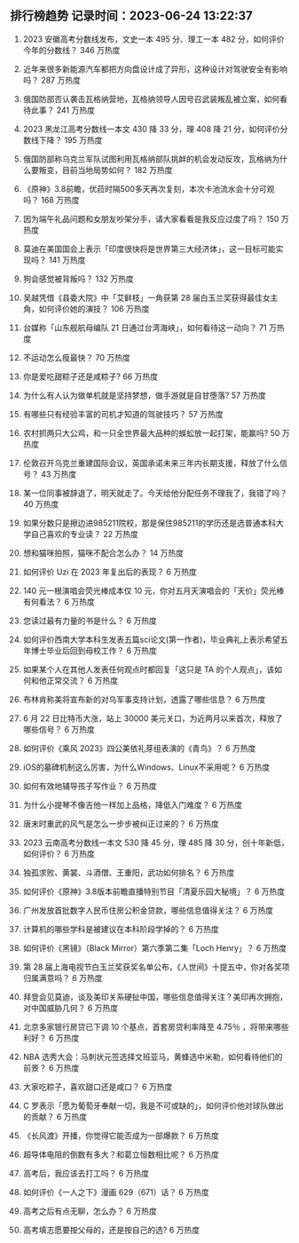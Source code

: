 
## 排行榜趋势 记录时间：2023-06-24 13:22:37
  
  1. 2023 安徽高考分数线发布，文史一本 495 分、理工一本 482 分，如何评价今年的分数线？ 346 万热度
    
  2. 近年来很多新能源汽车都把方向盘设计成了异形，这种设计对驾驶安全有影响吗？ 287 万热度
    
  3. 俄国防部否认袭击瓦格纳营地，瓦格纳领导人因号召武装叛乱被立案，如何看待此事？ 241 万热度
    
  4. 2023 黑龙江高考分数线一本文 430 降 33 分，理 408 降 21 分，如何评价分数线下降？ 195 万热度
    
  5. 俄国防部称乌克兰军队试图利用瓦格纳部队挑衅的机会发动反攻，瓦格纳为什么要叛变，目前当地局势如何？ 182 万热度
    
  6. 《原神》3.8前瞻，优菈时隔500多天再次复刻，本次卡池流水会十分可观吗？ 168 万热度
    
  7. 因为端午礼品问题和女朋友吵架分手，请大家看看是我反应过度了吗？ 150 万热度
    
  8. 莫迪在美国国会上表示「印度很快将是世界第三大经济体」，这一目标可能实现吗？ 141 万热度
    
  9. 狗会感觉被背叛吗？ 132 万热度
    
  10. 吴越凭借《县委大院》中「艾鲜枝」一角获第 28 届白玉兰奖获得最佳女主角，如何评价她的演技？ 106 万热度
    
  11. 台媒称「山东舰航母编队 21 日通过台湾海峡」，如何看待这一动向？ 71 万热度
    
  12. 不运动怎么瘦最快？ 70 万热度
    
  13. 你是爱吃甜粽子还是咸粽子? 66 万热度
    
  14. 为什么有人认为做单机就是坚持梦想，做手游就是自甘堕落? 57 万热度
    
  15. 有哪些只有经验丰富的司机才知道的驾驶技巧？ 57 万热度
    
  16. 农村抓两只大公鸡，和一只全世界最大品种的蜈蚣放一起打架，能赢吗? 50 万热度
    
  17. 伦敦召开乌克兰重建国际会议，英国承诺未来三年内长期支援，释放了什么信号？ 43 万热度
    
  18. 某一位同事被辞退了，明天就走了。今天给他分配任务不理我了，我错了吗？ 40 万热度
    
  19. 如果分数只是擦边进985211院校，那是保住985211的学历还是选普通本科大学自己喜欢的专业读？ 22 万热度
    
  20. 想和猫咪拍照，猫咪不配合怎么办？ 14 万热度
    
  21. 如何评价 Uzi 在 2023 年复出后的表现？ 6 万热度
    
  22. 140 元一根演唱会荧光棒成本仅 10 元，你对五月天演唱会的「天价」荧光棒有何看法？ 6 万热度
    
  23. 您读过最有力量的书是什么？ 6 万热度
    
  24. 如何评价西南大学本科生发表五篇sci论文(第一作者)，毕业典礼上表示希望五年博士毕业后回到母校工作？ 6 万热度
    
  25. 如果某个人在其他人发表任何观点时都回复「这只是 TA 的个人观点」，该如何和他正常交流？ 6 万热度
    
  26. 布林肯称美将宣布新的对乌军事支持计划，透露了哪些信息？ 6 万热度
    
  27. 6 月 22 日比特币大涨，站上 30000 美元关口，为近两月以来首次，释放了哪些信号？ 6 万热度
    
  28. 如何评价《乘风 2023》四公美依礼芽组表演的《青鸟》？ 6 万热度
    
  29. iOS的墓碑机制这么厉害，为什么Windows、Linux不采用呢？ 6 万热度
    
  30. 如何有效地辅导孩子写作业？ 6 万热度
    
  31. 为什么小提琴不像吉他一样加上品格，降低入门难度？ 6 万热度
    
  32. 唐末时重武的风气是怎么一步步被纠正过来的？ 6 万热度
    
  33. 2023 云南高考分数线一本文 530 降 45 分，理 485 降 30 分，创十年新低，如何评价？ 6 万热度
    
  34. 独孤求败、黄裳、斗酒僧、王重阳，武功如何排名？ 6 万热度
    
  35. 如何评价《原神》3.8版本前瞻直播特别节目「清夏乐园大秘境」？ 6 万热度
    
  36. 广州发放首批数字人民币住房公积金贷款，哪些信息值得关注？ 6 万热度
    
  37. 计算机的哪些学科是被建议在本科阶段学掉的？ 6 万热度
    
  38. 如何评价《黑镜》（Black Mirror）第六季第二集「Loch Henry」？ 6 万热度
    
  39. 第 28 届上海电视节白玉兰奖获奖名单公布，《人世间》十提五中，你对各奖项归属满意吗？ 6 万热度
    
  40. 拜登会见莫迪，谈及美印关系硬扯中国，哪些信息值得关注？美印再次拥抱，对中国威胁几何？ 6 万热度
    
  41. 北京多家银行房贷已下调 10 个基点，首套房贷利率降至 4.75％ ，将带来哪些利好？ 6 万热度
    
  42. NBA 选秀大会：马刺状元签选择文班亚马，黄蜂选中米勒，如何看待他们的前景？ 6 万热度
    
  43. 大家吃粽子，喜欢甜口还是咸口？ 6 万热度
    
  44. C 罗表示「愿为葡萄牙奉献一切，我是不可或缺的」，如何评价他对球队做出的贡献？ 6 万热度
    
  45. 《长风渡》开播，你觉得它能否成为一部爆款？ 6 万热度
    
  46. 超导体电阻的倒数有多大？和葛立恒数相比呢？ 6 万热度
    
  47. 高考后，我应该去打工吗？ 6 万热度
    
  48. 如何评价《一人之下》漫画 629（671）话？ 6 万热度
    
  49. 高考之后有点无聊，怎么办？ 6 万热度
    
  50. 高考填志愿要按父母的，还是按自己的选? 6 万热度
    